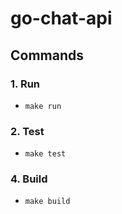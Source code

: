 # go-chat-api

## Commands

### 1. Run
- ```make run```

### 2. Test
- ```make test```

### 4. Build
- ```make build```